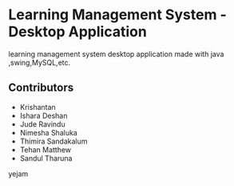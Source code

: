 # Learning Management System - Desktop Application

learning management system desktop application made with java ,swing,MySQL,etc.


## Contributors
- Krishantan
- Ishara Deshan
- Jude Ravindu
- Nimesha Shaluka
- Thimira Sandakalum
- Tehan Matthew
- Sandul Tharuna

yejam
